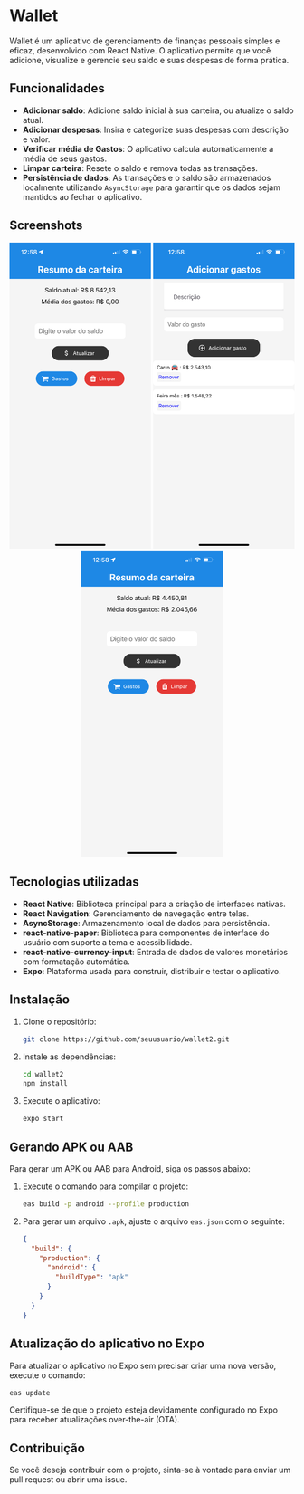 # Wallet

Wallet é um aplicativo de gerenciamento de finanças pessoais simples e eficaz, desenvolvido com React Native. O aplicativo permite que você adicione, visualize e gerencie seu saldo e suas despesas de forma prática.

## Funcionalidades

- **Adicionar saldo**: Adicione saldo inicial à sua carteira, ou atualize o saldo atual.
- **Adicionar despesas**: Insira e categorize suas despesas com descrição e valor.
- **Verificar média de Gastos**: O aplicativo calcula automaticamente a média de seus gastos.
- **Limpar carteira**: Resete o saldo e remova todas as transações.
- **Persistência de dados**: As transações e o saldo são armazenados localmente utilizando `AsyncStorage` para garantir que os dados sejam mantidos ao fechar o aplicativo.

## Screenshots

<div align="center">
  <img src="./assets/IMG_5467.PNG" alt="Resumo da Carteira" width="250"/>
  <img src="./assets/IMG_5468.PNG" alt="Adicionar Gastos" width="250"/>
  <img src="./assets/IMG_5469.PNG" alt="Gastos e Limpar Carteira" width="250"/>
</div>

## Tecnologias utilizadas

- **React Native**: Biblioteca principal para a criação de interfaces nativas.
- **React Navigation**: Gerenciamento de navegação entre telas.
- **AsyncStorage**: Armazenamento local de dados para persistência.
- **react-native-paper**: Biblioteca para componentes de interface do usuário com suporte a tema e acessibilidade.
- **react-native-currency-input**: Entrada de dados de valores monetários com formatação automática.
- **Expo**: Plataforma usada para construir, distribuir e testar o aplicativo.

## Instalação

1. Clone o repositório:

    ```bash
    git clone https://github.com/seuusuario/wallet2.git
    ```

2. Instale as dependências:

    ```bash
    cd wallet2
    npm install
    ```

3. Execute o aplicativo:

    ```bash
    expo start
    ```

## Gerando APK ou AAB

Para gerar um APK ou AAB para Android, siga os passos abaixo:

1. Execute o comando para compilar o projeto:

    ```bash
    eas build -p android --profile production
    ```

2. Para gerar um arquivo `.apk`, ajuste o arquivo `eas.json` com o seguinte:

    ```json
    {
      "build": {
        "production": {
          "android": {
            "buildType": "apk"
          }
        }
      }
    }
    ```

## Atualização do aplicativo no Expo

Para atualizar o aplicativo no Expo sem precisar criar uma nova versão, execute o comando:

```bash
eas update
```

Certifique-se de que o projeto esteja devidamente configurado no Expo para receber atualizações over-the-air (OTA).

## Contribuição

Se você deseja contribuir com o projeto, sinta-se à vontade para enviar um pull request ou abrir uma issue.

